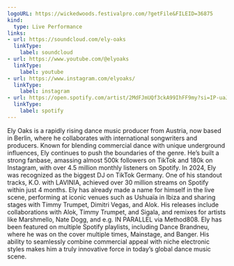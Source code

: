 ```yaml
---
logoURL: https://wickedwoods.festivalpro.com/?getFile&FILEID=36875
kind:
  type: Live Performance
links:
- url: https://soundcloud.com/ely-oaks
  linkType:
    label: soundcloud
- url: https://www.youtube.com/@elyoaks
  linkType:
    label: youtube
- url: https://www.instagram.com/elyoaks/
  linkType:
    label: instagram
- url: https://open.spotify.com/artist/2MdFJmUQf3ckA99IhFF9my?si=IP-uaJNTRKK8HrHqBaXp8A
  linkType:
    label: spotify
---
```

Ely Oaks is a rapidly rising dance music producer from Austria, now based in Berlin, where he collaborates with international songwriters and producers. Known for blending commercial dance with unique underground influences, Ely continues to push the boundaries of the genre. He’s built a strong fanbase, amassing almost 500k followers on TikTok and 180k on Instagram, with over 4.5 million monthly listeners on Spotify. In 2024, Ely was recognized as the biggest DJ on TikTok Germany. One of his standout tracks, K.O. with LAVINIA, achieved over 30 million streams on Spotify within just 4 months. Ely has already made a name for himself in the live scene, performing at iconic venues such as Ushuaïa in Ibiza and sharing stages with Timmy Trumpet, Dimitri Vegas, and Alok. His releases include collaborations with Alok, Timmy Trumpet, and Sigala, and remixes for artists like Marshmello, Nate Dogg, and e.g. IN PARALLEL via Method808. Ely has been featured on multiple Spotify playlists, including Dance Brandneu, where he was on the cover multiple times, Mainstage, and Banger. His ability to seamlessly combine commercial appeal with niche electronic styles makes him a truly innovative force in today’s global dance music scene.